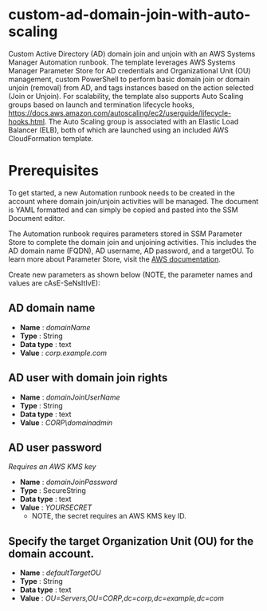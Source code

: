 # custom-ad-domain-join-with-auto-scaling
Custom Active Directory (AD) domain join and unjoin with an AWS Systems Manager Automation runbook. The template leverages AWS Systems Manager Parameter Store for AD credentials and Organizational Unit (OU) management, custom PowerShell to perform basic domain join or domain unjoin (removal) from AD, and tags instances based on the action selected (Join or Unjoin). For scalability, the template also supports Auto Scaling groups based on launch and termination lifecycle hooks, https://docs.aws.amazon.com/autoscaling/ec2/userguide/lifecycle-hooks.html. The Auto Scaling group is associated with an Elastic Load Balancer (ELB), both of which are launched using an included AWS CloudFormation template.

# Prerequisites
To get started, a new Automation runbook needs to be created in the account where domain join/unjoin activities will be managed. The document is YAML formatted and can simply be copied and pasted into the SSM Document editor.

The Automation runbook requires parameters stored in SSM Parameter Store to complete the domain join and unjoining activities. This includes the AD domain name (FQDN), AD username, AD password, and a targetOU. To learn more about Parameter Store, visit the [AWS documentation](https://docs.aws.amazon.com/systems-manager/latest/userguide/systems-manager-parameter-store.html).

Create new parameters as shown below (NOTE, the parameter names and values are cAsE-SeNsItIvE):

## AD domain name
- **Name** : *domainName*
- **Type** : String
- **Data type** : text
- **Value** : *corp.example.com*

## AD user with domain join rights
- **Name** : *domainJoinUserName*
- **Type** : String
- **Data type** : text
- **Value** : *CORP\domainadmin*

## AD user password
*Requires an AWS KMS key*
- **Name** : *domainJoinPassword*
- **Type** : SecureString
- **Data type** : text
- **Value** : *YOURSECRET*
  - NOTE, the secret requires an AWS KMS key ID.

## Specify the target Organization Unit (OU) for the domain account.
- **Name** : *defaultTargetOU*
- **Type** : String
- **Data type** : text
- **Value** : *OU=Servers,OU=CORP,dc=corp,dc=example,dc=com*
